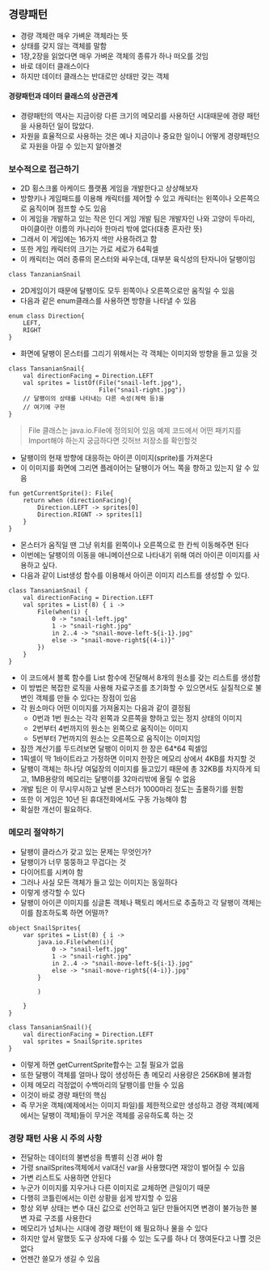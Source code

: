 ## 경량패턴
- 경량 객체란 매우 가벼운 객체라는 뜻
- 상태를 갖지 않는 객체를 말함
- 1장,2장을 읽었다면 매우 가벼운 객체의 종류가 하나 떠오를 것임
- 바로 데이터 클래스이다
- 하지만 데이터 클래스는 반대로만 상태만 갖는 객체

#### 경량패턴과 데이터 클래스의 상관관계
- 경량패턴의 역사는 지금이랑 다른 크기의 메모리를 사용하던 시대때문에 경량 패턴을 사용하던 일이 많았다.
- 자원을 효율적으로 사용하는 것은 예나 지금이나 중요한 일이니 어떻게 경량패턴으로 자원을 아낄 수 있는지 알아볼것

### 보수적으로 접근하기
- 2D 횡스크롤 아케이드 플랫폼 게임을 개발한다고 상상해보자
- 방향키나 게임패드를 이용해 캐릭터를 제어할 수 있고 캐릭터는 왼쪽이나 오른쪽으로 움직이며 점프할 수도 있음
- 이 게임을 개발하고 있는 작은 인디 게임 개발 팀은 개발자인 나와 고양이 두마리, 마이클이란 이름의 카나리아 한마리 밖에 없다(대충 혼자란 뜻)
- 그래서 이 게임에는 16가지 색만 사용하려고 함
- 또한 게임 캐릭터의 크기는 가로 세로가 64픽셀
- 이 캐릭터는 여러 종류의 몬스터와 싸우는데, 대부분 육식성의 탄자니아 달팽이임
```
class TanzanianSnail
```
- 2D게임이기 때문에 달팽이도 모두 왼쪽이나 오른쪽으로만 움직일 수 있음
- 다음과 같은 enum클래스를 사용하면 방향을 나타낼 수 있음
```
enum class Direction{
    LEFT,
    RIGHT
}
```
- 화면에 달팽이 몬스터를 그리기 위해서는 각 객체는 이미지와 방향을 들고 있을 것
```
class TansanianSnail{
    val directionFacing = Direction.LEFT
    val sprites = listOf(File("snail-left.jpg"),
                         File("snail-right.jpg"))
    // 달팽이의 상태를 나타내는 다른 속성(체력 등)을
    // 여기에 구현
}
```
> File 클래스는 java.io.File에 정의되어 있음
> 예제 코드에서 어떤 패키지를 Import해야 하는지 궁금하다면 깃허브 저장소를 확인할것
- 달팽이의 현재 방향에 대응하는 아이콘 이미지(sprite)를 가져온다
- 이 이미지를 화면에 그리면 플레이어는 달팽이가 어느 쪽을 향하고 있는지 알 수 있음
```
fun getCurrentSprite(): File{
    return when (directionFacing){
        Direction.LEFT -> sprites[0]
        Direction.RIGNT -> sprites[1]
    }
}
```
- 몬스터가 움직일 땐 그냥 위치를 왼쪽이나 오른쪽으로 한 칸씩 이동해주면 된다
- 이번에는 달팽이의 이동을 애니메이션으로 나타내기 위해 여러 아이콘 이미지를 사용하고 싶다.
- 다음과 같이 List생성 함수를 이용해서 아이콘 이미지 리스트를 생성할 수 있다.
```
class TansanianSnail {
    val directionFacing = Direction.LEFT
    val sprites = List(8) { i -> 
        File(when(i) {
            0 -> "snail-left.jpg"
            1 -> "snail-right.jpg"
            in 2..4 -> "snail-move-left-${i-1}.jpg"
            else -> "snail-move-right${(4-i)}"
        })
    }
}
```
- 이 코드에서 블록 함수를 List 함수에 전달해서 8개의 원소를 갖는 리스트를 생성함
- 이 방법은 복잡한 로직을 사용해 자료구조를 초기화할 수 있으면서도 실질적으로 불변인 객체를 만들 수 있다는 장점이 있음
- 각 원소마다 어떤 이미지를 가져올지는 다음과 같이 결정됨
  - 0번과 1번 원소는 각각 왼쪽과 오른쪽을 향하고 있는 정지 상태의 이미지
  - 2번부터 4번까지의 원소는 왼쪽으로 움직이는 이미지
  - 5번부터 7번까지의 원소는 오른쪽으로 움직이는 이미지임
- 잠깐 계산기를 두드려보면 달팽이 이미지 한 장은 64*64 픽셀임
- 1픽셀이 딱 1바이트라고 가정하면 이미지 한장은 메모리 상에서 4KB를 차지할 것
- 달팽이 객체는 하나당 여덟장의 이미지를 들고있기 때문에 총 32KB를 차지하게 되고, 1MB용량의 메모리는 달팽이를 32마리밖에 올릴 수 없음
- 개발 팁은 이 무시무시하고 날쌘 몬스터가 1000마리 정도는 출몰하기를 원함
- 또한 이 게임은 10년 된 휴대전화에서도 구동 가능해야 함
- 확실한 개선이 필요하다.

### 메모리 절약하기
- 달팽이 클라스가 갖고 있는 문제는 무엇인가?
- 달팽이가 너무 뚱뚱하고 무겁다는 것
- 다이어트를 시켜야 함
- 그러나 사실 모든 객체가 들고 있는 이미지는 동일하다
- 이렇게 생각할 수 있다
- 달팽이 아이콘 이미지를 싱글톤 객체나 팩토리 메서드로 추출하고 각 달팽이 객체는 이를 참조하도록 하면 어떨까?
```
object SnailSprites{
    var sprites = List(8) { i ->
        java.io.File(when(i){
            0 -> "snail-left.jpg"
            1 -> "snail-right.jpg"
            in 2..4 -> "snail-move-left-${i-1}.jpg"
            else -> "snail-move-right${(4-i)}.jpg"
        }

        )

    }
}

class TansanianSnail(){
    val directionFacing = Direction.LEFT
    val sprites = SnailSprite.sprites
}
```
- 이렇게 하면 getCurrentSprite함수는 고칠 필요가 없음
- 또한 달팽이 객체를 얼마나 많이 생성하든 총 메모리 사용량은 256KB에 불과함
- 이제 메모리 걱정없이 수백마리의 달팽이를 만들 수 있음
- 이것이 바로 경량 패턴의 핵심
- 즉 무거운 객체(예제에서는 이미지 파일)를 제한적으로만 생성하고 경량 객체(예제에서는 달팽이 객체)들이 무거운 객체를 공유하도록 하는 것

### 경량 패턴 사용 시 주의 사항
- 전달하는 데이터의 불변성을 특별히 신경 써야 함
- 가령 snailSprites객체에서 val대신 var을 사용했다면 재앙이 벌어질 수 있음
- 가변 리스트도 사용하면 안된다
- 누군가 이미지를 지우거나 다른 이미지로 교체하면 큰일이기 때문
- 다행히 코틀린에서는 이런 상황을 쉽게 방지할 수 있음
- 항상 외부 상태는 변수 대신 값으로 선언하고 일단 만들어지면 변경이 불가능한 불변 자료 구조를 사용한다
- 메모리가 넘처나는 시대에 경량 패턴이 왜 필요하나 물을 수 있다
- 하지만 앞서 말했듯 도구 상자에 다룰 수 있는 도구를 하나 더 쟁여둔다고 나쁠 것은 없다
- 언젠간 쓸모가 생길 수 있음

